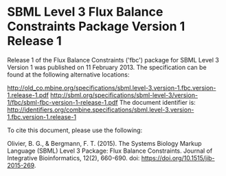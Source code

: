# SBML Level 3 Flux Balance Constraints Package Version 1 Release 1
Release 1 of the Flux Balance Constraints ('fbc') package for SBML Level 3 Version 1 was published on 11 February 2013. The specification can be found at the following alternative locations:

http://old_co.mbine.org/specifications/sbml.level-3.version-1.fbc.version-1.release-1.pdf
http://sbml.org/specifications/sbml-level-3/version-1/fbc/sbml-fbc-version-1-release-1.pdf
The document identifier is: http://identifiers.org/combine.specifications/sbml.level-3.version-1.fbc.version-1.release-1

To cite this document, please use the following:

Olivier, B. G., & Bergmann, F. T. (2015). The Systems Biology Markup Language (SBML) Level 3 Package: Flux Balance Constraints. Journal of Integrative Bioinformatics, 12(2), 660-690. doi: https://doi.org/10.1515/jib-2015-269.